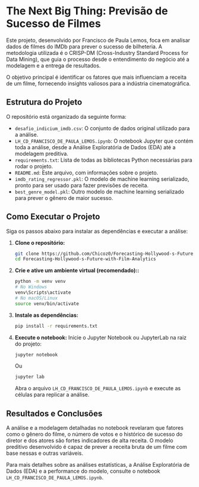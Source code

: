 # The Next Big Thing: Previsão de Sucesso de Filmes

Este projeto, desenvolvido por Francisco de Paula Lemos, foca em analisar dados de filmes do IMDb para prever o sucesso de bilheteria. A metodologia utilizada é o CRISP-DM (Cross-Industry Standard Process for Data Mining), que guia o processo desde o entendimento do negócio até a modelagem e a entrega de resultados.

O objetivo principal é identificar os fatores que mais influenciam a receita de um filme, fornecendo insights valiosos para a indústria cinematográfica.

## Estrutura do Projeto

O repositório está organizado da seguinte forma:

- `desafio_indicium_imdb.csv`: O conjunto de dados original utilizado para a análise.
- `LH_CD_FRANCISCO_DE_PAULA_LEMOS.ipynb`: O notebook Jupyter que contém toda a análise, desde a Análise Exploratória de Dados (EDA) até a modelagem preditiva.
- `requirements.txt`: Lista de todas as bibliotecas Python necessárias para rodar o projeto.
- `README.md`: Este arquivo, com informações sobre o projeto.
- `imdb_rating_regressor.pkl`: O modelo de machine learning serializado, pronto para ser usado para fazer previsões de receita.
- `best_genre_model.pkl`: Outro modelo de machine learning serializado para prever o gênero de maior sucesso.

## Como Executar o Projeto

Siga os passos abaixo para instalar as dependências e executar a análise:

1.  **Clone o repositório:**
    ```bash
    git clone https://github.com/Chicoz0/Forecasting-Hollywood-s-Future-with-Film-Analytics.git
    cd Forecasting-Hollywood-s-Future-with-Film-Analytics
    ```
2.  **Crie e ative um ambiente virtual (recomendado)::**
    ```bash
    python -m venv venv
    # No Windows
    venv\Scripts\activate
    # No macOS/Linux
    source venv/bin/activate
    ```
3.  **Instale as dependências:**
    ```bash
    pip install -r requirements.txt
    ```
4.  **Execute o notebook:**
    Inicie o Jupyter Notebook ou JupyterLab na raiz do projeto:
    ```bash
    jupyter notebook
    ```
    Ou
    ```bash
    jupyter lab
    ```
    Abra o arquivo `LH_CD_FRANCISCO_DE_PAULA_LEMOS.ipynb` e execute as células para replicar a análise.

## Resultados e Conclusões

A análise e a modelagem detalhadas no notebook revelaram que fatores como o gênero do filme, o número de votos e o histórico de sucesso do diretor e dos atores são fortes indicadores de alta receita. O modelo preditivo desenvolvido é capaz de prever a receita bruta de um filme com base nessas e outras variáveis.

Para mais detalhes sobre as análises estatísticas, a Análise Exploratória de Dados (EDA) e a performance do modelo, consulte o notebook `LH_CD_FRANCISCO_DE_PAULA_LEMOS.ipynb`.
